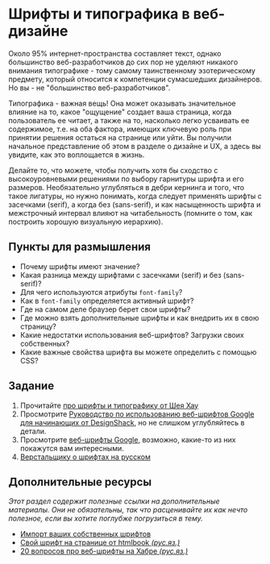 # Шрифты и типографика в веб-дизайне

Около 95% интернет-пространства составляет текст, однако большинство веб-разработчиков до сих пор не уделяют никакого внимания типографике - тому самому таинственному эзотерическому предмету, который относится к компетенции сумасшедших дизайнеров. Но вы - не "большинство веб-разработчиков".

Типографика - важная вещь! Она может оказывать значительное влияние на то, какое "ощущение" создает ваша страница, когда пользователь ее читает, а также на то, насколько легко усваивать ее содержимое, т.е. на оба фактора, имеющих ключевую роль при принятии решения остаться на странице или уйти. Вы получили начальное представление об этом в разделе о дизайне и UX, а здесь вы увидите, как это воплощается в жизнь.

Делайте то, что можете, чтобы получить хотя бы сходство с высокоуровневыми решениями по выбору гарнитуры шрифта и его размеров. Необязательно углубляться в дебри кернинга и того, что такое лигатуры, но нужно понимать, когда следует применять шрифты с засечками (serif), а когда без (sans-serif), и как насыщенность шрифта и межстрочный интервал влияют  на читабельность (помните о том, как построить хорошую визуальную иерархию).

## Пункты для размышления

* Почему шрифты имеют значение?
* Какая разница между шрифтами с засечками (serif) и без (sans-serif)?
* Для чего используются атрибуты `font-family`?
* Как в `font-family` определяется активный шрифт?
* Где на самом деле браузер берет свои шрифты?
* Где можно взять дополнительные шрифты и как внедрить их в свою страницу?
* Какие недостатки использования веб-шрифтов? Загрузки своих собственных?
* Какие важные свойства шрифта вы можете определить с помощью CSS?

## Задание

1. Прочитайте [про шрифты и типографику от Шея Хау](http://learn.shayhowe.com/html-css/typography)
1. Просмотрите [Руководство по использованию веб-шрифтов Google для начинающих от DesignShack](http://designshack.net/articles/css/a-beginners-guide-to-using-google-web-fonts/), но не слишком углубляйтесь в детали.
3. Просмотрите [веб-шрифты Google](http://www.google.com/fonts), возможно, какие-то из них покажутся вам интересными.
4. [Верстальщику о шрифтах на русском](http://xiper.net/collect/html-and-css-tricks/typographics/safe-fonts)

## Дополнительные ресурсы

_Этот раздел содержит полезные ссылки на дополнительные материалы. Они не обязательны, так что расценивайте их как нечто полезное, если вы хотите поглубже погрузиться в тему._

* [Импорт ваших собственных шрифтов](http://www.html5rocks.com/en/tutorials/webfonts/quick/)
* [Свой шрифт на странице от htmlbook *(рус.яз.)*](http://htmlbook.ru/blog/svoi-shrift-na-stranitse)
* [20 вопросов про веб-шрифты на Хабре *(рус.яз.)*](http://habrahabr.ru/company/adv/blog/184864/)
